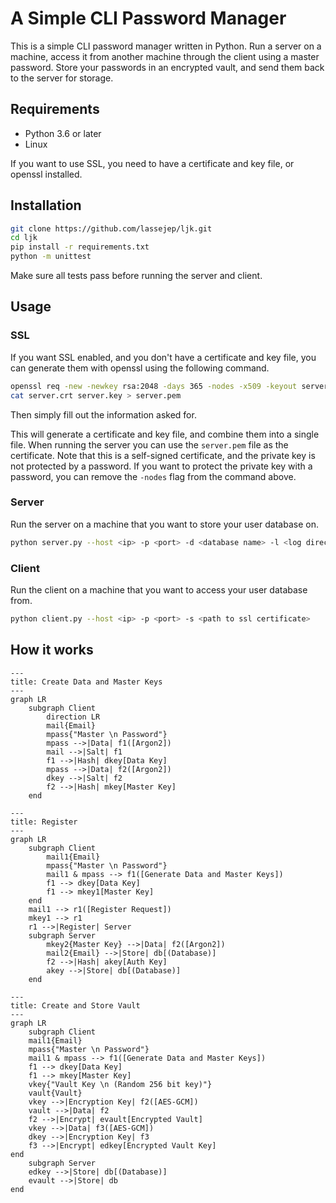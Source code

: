 # A Simple CLI Password Manager
This is a simple CLI password manager written in Python.
Run a server on a machine, access it from another machine through the client using a master password.
Store your passwords in an encrypted vault, and send them back to the server for storage.

## Requirements
- Python 3.6 or later
- Linux

If you want to use SSL, you need to have a certificate and key file, or openssl installed.

## Installation
```bash
git clone https://github.com/lassejep/ljk.git
cd ljk
pip install -r requirements.txt
python -m unittest
```
Make sure all tests pass before running the server and client.

## Usage
### SSL
If you want SSL enabled, and you don't have a certificate and key file, you can generate them with openssl using the following command.
```bash
openssl req -new -newkey rsa:2048 -days 365 -nodes -x509 -keyout server.key -out server.crt
cat server.crt server.key > server.pem
```
Then simply fill out the information asked for.


This will generate a certificate and key file, and combine them into a single file.
When running the server you can use the `server.pem` file as the certificate.
Note that this is a self-signed certificate, and the private key is not protected by a password.
If you want to protect the private key with a password, you can remove the `-nodes` flag from the command above.

### Server
Run the server on a machine that you want to store your user database on.
```bash
python server.py --host <ip> -p <port> -d <database name> -l <log directory> -s <path to ssl certificate>
```
### Client
Run the client on a machine that you want to access your user database from.
```bash
python client.py --host <ip> -p <port> -s <path to ssl certificate>
```

## How it works
```mermaid
---
title: Create Data and Master Keys
---
graph LR
    subgraph Client
        direction LR
        mail{Email}
        mpass{"Master \n Password"}
        mpass -->|Data| f1([Argon2])
        mail -->|Salt| f1
        f1 -->|Hash| dkey[Data Key]
        mpass -->|Data| f2([Argon2])
        dkey -->|Salt| f2
        f2 -->|Hash| mkey[Master Key]
    end
```
```mermaid
---
title: Register
---
graph LR
    subgraph Client
        mail1{Email}
        mpass{"Master \n Password"}
        mail1 & mpass --> f1([Generate Data and Master Keys])
        f1 --> dkey[Data Key]
        f1 --> mkey1[Master Key]
    end
    mail1 --> r1([Register Request])
    mkey1 --> r1
    r1 -->|Register| Server
    subgraph Server
        mkey2{Master Key} -->|Data| f2([Argon2])
        mail2{Email} -->|Store| db[(Database)]
        f2 -->|Hash| akey[Auth Key]
        akey -->|Store| db[(Database)]
    end
```
```mermaid
---
title: Create and Store Vault
---
graph LR
    subgraph Client
    mail1{Email}
    mpass{"Master \n Password"}
    mail1 & mpass --> f1([Generate Data and Master Keys])
    f1 --> dkey[Data Key]
    f1 --> mkey[Master Key]
    vkey{"Vault Key \n (Random 256 bit key)"}
    vault{Vault}
    vkey -->|Encryption Key| f2([AES-GCM])
    vault -->|Data| f2
    f2 -->|Encrypt| evault[Encrypted Vault]
    vkey -->|Data| f3([AES-GCM])
    dkey -->|Encryption Key| f3
    f3 -->|Encrypt| edkey[Encrypted Vault Key]
end
    subgraph Server
    edkey -->|Store| db[(Database)]
    evault -->|Store| db
end
```
